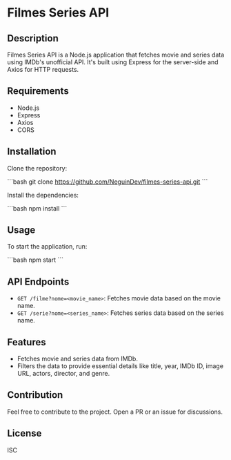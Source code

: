 # Filmes Series API

## Description

Filmes Series API is a Node.js application that fetches movie and series data using IMDb's unofficial API. It's built using Express for the server-side and Axios for HTTP requests.

## Requirements

- Node.js
- Express
- Axios
- CORS

## Installation

Clone the repository:

\`\`\`bash
git clone https://github.com/NeguinDev/filmes-series-api.git
\`\`\`

Install the dependencies:

\`\`\`bash
npm install
\`\`\`

## Usage

To start the application, run:

\`\`\`bash
npm start
\`\`\`

## API Endpoints

- `GET /filme?nome=<movie_name>`: Fetches movie data based on the movie name.
- `GET /serie?nome=<series_name>`: Fetches series data based on the series name.

## Features

- Fetches movie and series data from IMDb.
- Filters the data to provide essential details like title, year, IMDb ID, image URL, actors, director, and genre.

## Contribution

Feel free to contribute to the project. Open a PR or an issue for discussions.

## License

ISC
